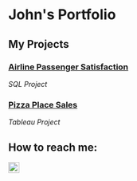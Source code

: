 # John's Portfolio
## My Projects

### [Airline Passenger Satisfaction]([https://github.com/jokrzesik/Airline_Passenger_Satisfaction-SQL_Project](https://jokrzesik.github.io/Airline_Passenger_Satisfaction-SQL_Project/))
*SQL Project*

### [Pizza Place Sales](https://public.tableau.com/views/PizzaPlaceSales_16900347008620/PizzaPlaceSalesFor2015?:language=en-US&:display_count=n&:origin=viz_share_link)
*Tableau Project*

## How to reach me:

[<img align="left" alt="John's LinkedIn" width="22px" src="https://cdn.jsdelivr.net/npm/simple-icons@v3/icons/linkedin.svg" />][linkedin]

[linkedin]: https://linkedin.com/in/john-okrzesik
